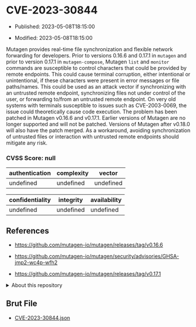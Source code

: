 # CVE-2023-30844

- Published: 2023-05-08T18:15:00

- Modified: 2023-05-08T18:15:00

Mutagen provides real-time file synchronization and flexible network forwarding for developers. Prior to versions 0.16.6 and 0.17.1 in `mutagen` and prior to version 0.17.1 in `mutagen-compose`, Mutagen `list` and `monitor` commands are susceptible to control characters that could be provided by remote endpoints.  This could cause terminal corruption, either intentional or unintentional, if these characters were present in error messages or file paths/names. This could be used as an attack vector if synchronizing with an untrusted remote endpoint, synchronizing files not under control of the user, or forwarding to/from an untrusted remote endpoint.  On very old systems with terminals susceptible to issues such as CVE-2003-0069, the issue could theoretically cause code execution. The problem has been patched in Mutagen v0.16.6 and v0.17.1.  Earlier versions of Mutagen are no longer supported and will not be patched.  Versions of Mutagen after v0.18.0 will also have the patch merged. As a workaround, avoiding synchronization of untrusted files or interaction with untrusted remote endpoints should mitigate any risk.

### CVSS Score: **null**

| authentication | complexity | vector |
| --- | --- | --- |
| undefined | undefined | undefined |

| confidentiality | integrity | availability |
| --- | --- | --- |
| undefined | undefined | undefined |

## References

* https://github.com/mutagen-io/mutagen/releases/tag/v0.16.6

* https://github.com/mutagen-io/mutagen/security/advisories/GHSA-jmp2-wc4p-wfh2

* https://github.com/mutagen-io/mutagen/releases/tag/v0.17.1

<details>
<summary>About this repository</summary> 

  This repository is part of the project [Live Hack CVE](https://github.com/Live-Hack-CVE). Main website can be found [www.live-hack.org](https://www.live-hack.org) 
  
  Made by [Sn0wAlice](https://github.com/Sn0wAlice) for the people that care about security and need to have a feed of the latest CVEs. Hope you enjoy it, don't forget to star the repo and follow me on [Twitter](https://twitter.com/Sn0wAlice) and [Github](https://github.com/Sn0wAlice). And that is my [personnal website](https://www.alice-snow.me/)

  - [Home Page](https://github.com/Live-Hack-CVE)
  - [Framework](https://github.com/Live-Hack-CVE/cve-framework)
  - [CVE database](https://github.com/Live-Hack-CVE/full_database)
  - [Changelog](https://github.com/Live-Hack-CVE/Changelog)
</details>

## Brut File

* [CVE-2023-30844.json](https://raw.githubusercontent.com/Live-Hack-CVE/full_database/main/cves/2023/CVE-2023-30844.json)

